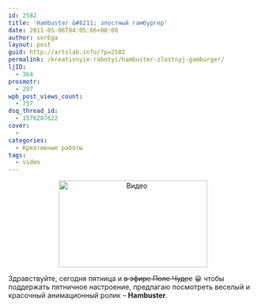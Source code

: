 ```yaml
---
id: 2582
title: 'Hambuster &#8211; злостный гамбургер'
date: 2011-05-06T04:05:06+00:00
author: serEga
layout: post
guid: http://artslab.info/?p=2582
permalink: /kreativnyie-rabotyi/hambuster-zlostnyj-gamburger/
ljID:
  - 364
prosmotr:
  - 297
wpb_post_views_count:
  - 757
dsq_thread_id:
  - 1576287622
cover:
  -
categories:
  - Креативные работы
tags:
  - video
---
```

<center>
  <a href="http://googledrive.com/host/0B9lHVSSSdxdxd0hjdUdmRzY3Tjg/hambuster.jpg"><img src="http://googledrive.com/host/0B9lHVSSSdxdxd0hjdUdmRzY3Tjg/hambuster-300x176.jpg" alt="Видео" title="Hambuster" width="300" height="176" class="alignnone size-medium wp-image-2583" /></a>
</center>

Здравствуйте, сегодня пятница и <del datetime="2011-05-06T00:54:41+00:00">в эфире Поле Чудес</del> 😀 чтобы поддержать пятничное настроение, предлагаю посмотреть веселый и красочный анимационный ролик &#8211; **Hambuster**.

<center>
</center>